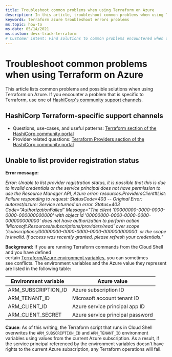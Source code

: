```yaml
---
title: Troubleshoot common problems when using Terraform on Azure
description: In this article, troubleshoot common problems when using Terraform on Azure
keywords: terraform azure troubleshoot errors problems
ms.topic: how-to
ms.date: 05/14/2021
ms.custom: devx-track-terraform
# Customer intent: Find solutions to common problems encountered when using Terraform on Azure.
---
```


# Troubleshoot common problems when using Terraform on Azure

This article lists common problems and possible solutions when using Terraform on Azure. If you encounter a problem that is specific to Terraform, use one of [HashiCorp's community support channels](#hashiCorp-terraform--specific-suppor-channels).

## HashiCorp Terraform-specific support channels

* Questions, use-cases, and useful patterns: [Terraform section of the HashiCorp community portal](https://discuss.hashicorp.com/c/terraform-core)
* Provider-related questions: [Terraform Providers section of the HashiCorp community portal](https://discuss.hashicorp.com/c/terraform-providers)

## Unable to list provider registration status

**Error message:**

*Error: Unable to list provider registration status, it is possible that this is due to invalid credentials or the service principal does not have permission to use the Resource Manager API, Azure error: resources.ProvidersClient#List: Failure responding to request: StatusCode=403 -- Original Error: autorest/azure: Service returned an error. Status=403 Code="AuthorizationFailed" Message="The client '00000000-0000-0000-0000-000000000000' with object id '00000000-0000-0000-0000-000000000000' does not have authorization to perform action 'Microsoft.Resources/subscriptions/providers/read' over scope '/subscriptions/00000000-0000-0000-0000-000000000000' or the scope is invalid. If access was recently granted, please refresh your credentials."*

**Background:** If you are running Terraform commands from the Cloud Shell and you have defined certain [Terraform/Azure environment variables](https://registry.terraform.io/providers/hashicorp/azurerm/2.35.0/docs/guides/service_principal_client_secret#configuring-the-service-principal-in-terraform), you can sometimes see conflicts. The environment variables and the Azure value they represent are listed in the following table:

| Environment variable | Azure value |
|---------------|--------------------------|
| ARM_SUBSCRIPTION_ID | Azure subscription ID |
| ARM_TENANT_ID | Microsoft account tenant ID |
| ARM_CLIENT_ID | Azure service principal app ID |
| ARM_CLIENT_SECRET | Azure service principal password |

**Cause**: As of this writing, the Terraform script that runs in Cloud Shell overwrites the `ARM_SUBSCRIPTION_ID` and `ARM_TENANT_ID` environment variables using values from the current Azure subscription. As a result, if the service principal referenced by the environment variables doesn't have rights to the current Azure subscription, any Terraform operations will fail.
 